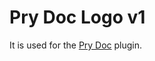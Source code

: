 Pry Doc Logo v1
===============

It is used for the [Pry Doc][1] plugin.

[1]: https://github.com/pry/pry-doc
